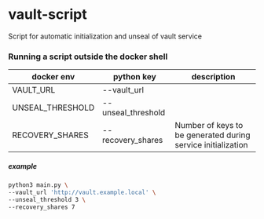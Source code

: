 # vault-script
Script for automatic initialization and unseal of vault service


### Running a script outside the docker shell
|docker env | python key | description |
| ---       | ---        | ----------- |
| VAULT_URL        | --vault_url        | |
| UNSEAL_THRESHOLD | --unseal_threshold | |
| RECOVERY_SHARES  | --recovery_shares  | Number of keys to be generated during service initialization |

##### example
```sh
python3 main.py \
--vault_url 'http://vault.example.local' \
--unseal_threshold 3 \
--recovery_shares 7
```